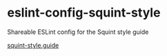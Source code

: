 # eslint-config-squint-style
Shareable ESLint config for the Squint style guide

[squint-style.guide](http://squint-style.guide)
